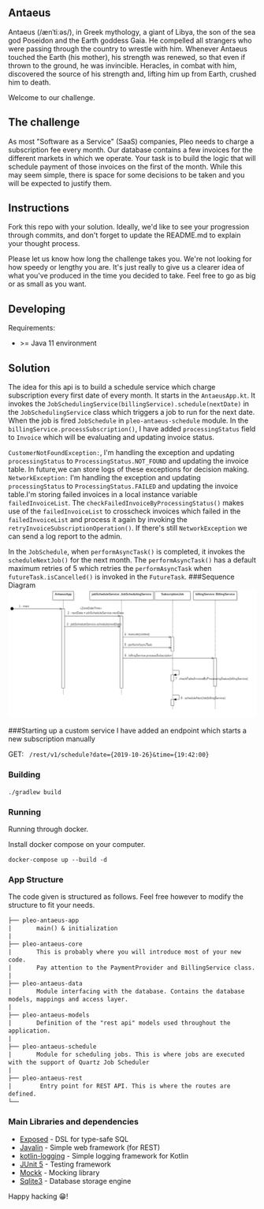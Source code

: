 ## Antaeus

Antaeus (/ænˈtiːəs/), in Greek mythology, a giant of Libya, the son of the sea god Poseidon and the Earth goddess Gaia. He compelled all strangers who were passing through the country to wrestle with him. Whenever Antaeus touched the Earth (his mother), his strength was renewed, so that even if thrown to the ground, he was invincible. Heracles, in combat with him, discovered the source of his strength and, lifting him up from Earth, crushed him to death.

Welcome to our challenge.

## The challenge

As most "Software as a Service" (SaaS) companies, Pleo needs to charge a subscription fee every month. Our database contains a few invoices for the different markets in which we operate. Your task is to build the logic that will schedule payment of those invoices on the first of the month. While this may seem simple, there is space for some decisions to be taken and you will be expected to justify them.

## Instructions

Fork this repo with your solution. Ideally, we'd like to see your progression through commits, and don't forget to update the README.md to explain your thought process.

Please let us know how long the challenge takes you. We're not looking for how speedy or lengthy you are. It's just really to give us a clearer idea of what you've produced in the time you decided to take. Feel free to go as big or as small as you want.

## Developing

Requirements:
- \>= Java 11 environment

## Solution
The idea for this api is to build a schedule service which charge subscription every first date of every month. It starts in the `AntaeusApp.kt`.
It invokes the `JobSchedulingService(billingService).schedule(nextDate)` in the `JobSchedulingService` class which triggers a
job to run for the next date. When the job is fired `JobSchedule` in `pleo-antaeus-schedule` module.
In the `billingService.processSubscription()`, I have added `processingStatus` field to `Invoice` which will be evaluating and updating invoice status.

`CustomerNotFoundException:`, I'm handling the exception and updating  `processingStatus` to `ProcessingStatus.NOT_FOUND` and updating the invoice table.
In future,we can store logs of these exceptions for decision making.
`NetworkException:` I'm handling the exception and updating `processingStatus` to `ProcessingStatus.FAILED` and updating the invoice table.I'm storing failed invoices
in a local instance variable `failedInvoiceList`. The `checkFailedInvoiceByProcessingStatus()` makes use of the `failedInvoiceList` to crosscheck invoices which failed in the `failedInvoiceList`
and process it again by invoking the `retryInvoiceSubscriptionOperation()`. If there's still `NetworkException` we can send a log report to the admin.

In the `JobSchedule`, when `performAsyncTask()` is completed, it invokes the `scheduleNextJob()`  for the next month. The `performAsyncTask()` has a default maximum retries of 5 which retries the `performAsyncTask`
when `futureTask.isCancelled()` is invoked in the `FutureTask`.
###Sequence Diagram
![alt text](SequenceDiagram.png)

###Starting up a custom service
I have added an endpoint which starts a new subscription manually

GET: ` /rest/v1/schedule?date={2019-10-26}&time={19:42:00}`


### Building

```
./gradlew build
```

### Running
Running through docker.

Install docker compose on your computer.

```
docker-compose up --build -d
```

### App Structure
The code given is structured as follows. Feel free however to modify the structure to fit your needs.
```
├── pleo-antaeus-app
|       main() & initialization
|
├── pleo-antaeus-core
|       This is probably where you will introduce most of your new code.
|       Pay attention to the PaymentProvider and BillingService class.
|
├── pleo-antaeus-data
|       Module interfacing with the database. Contains the database models, mappings and access layer.
|
├── pleo-antaeus-models
|       Definition of the "rest api" models used throughout the application.
|
├── pleo-antaeus-schedule
|       Module for scheduling jobs. This is where jobs are executed with the support of Quartz Job Scheduler
|
├── pleo-antaeus-rest
|        Entry point for REST API. This is where the routes are defined.
└──
```

### Main Libraries and dependencies
* [Exposed](https://github.com/JetBrains/Exposed) - DSL for type-safe SQL
* [Javalin](https://javalin.io/) - Simple web framework (for REST)
* [kotlin-logging](https://github.com/MicroUtils/kotlin-logging) - Simple logging framework for Kotlin
* [JUnit 5](https://junit.org/junit5/) - Testing framework
* [Mockk](https://mockk.io/) - Mocking library
* [Sqlite3](https://sqlite.org/index.html) - Database storage engine

Happy hacking 😁!
